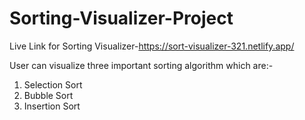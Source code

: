# Sorting-Visualizer-Project
Live Link for Sorting Visualizer-https://sort-visualizer-321.netlify.app/

User can visualize three important sorting algorithm which are:-
1. Selection Sort
2. Bubble Sort
3. Insertion Sort
